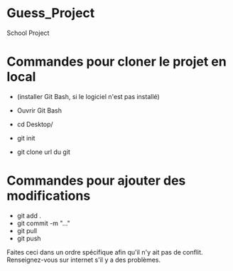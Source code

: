 # Guess_Project
School Project

# Commandes pour cloner le projet en local
- (installer Git Bash, si le logiciel n'est pas installé)
- Ouvrir Git Bash 

- cd Desktop/
- git init
- git clone url du git

# Commandes pour ajouter des modifications

- git add .
- git commit -m "..."
- git pull
- git push

Faites ceci dans un ordre spécifique afin qu'il n'y ait pas de conflit.
Renseignez-vous sur internet s'il y a des problèmes.
